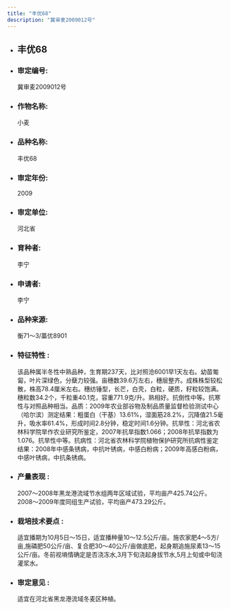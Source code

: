 ```yaml
---
title: "丰优68"
description: "冀审麦2009012号"
---
```

* ## 丰优68
* ###  审定编号:  
   冀审麦2009012号

*  ### 作物名称:  
   小麦

*   ###  品种名称: 
    丰优68

*   ### 审定年份: 
    2009

*   ### 审定单位:  
    河北省

*   ### 育种者:  
    李宁

*   ### 申请者:  
    李宁

*   ### 品种来源:  
    衡71～3/藁优8901

*   ### 特征特性 : 
    该品种属半冬性中熟品种，生育期237天，比对照沧6001早1天左右。幼苗匍匐，叶片深绿色，分蘖力较强。亩穗数39.6万左右，穗层整齐。成株株型较松散，株高78.4厘米左右。穗纺锤型，长芒，白壳，白粒，硬质，籽粒较饱满。穗粒数34.2个，千粒重40.1克，容重771.9克/升。熟相好。抗倒性中等。抗寒性与对照品种相当。品质：2009年农业部谷物及制品质量监督检验测试中心（哈尔滨）测定结果：粗蛋白（干基）13.61%，湿面筋28.2%，沉降值21.5毫升，吸水率61.4%，形成时间2.8分钟，稳定时间1.6分钟。抗旱性：河北省农林科学院旱作农业研究所鉴定，2007年抗旱指数1.066；2008年抗旱指数为1.076。抗旱性中等。抗病性：河北省农林科学院植物保护研究所抗病性鉴定结果：2008年中感条锈病，中抗叶锈病，中感白粉病；2009年高感白粉病，中感叶锈病，中抗条锈病。

*   ### 产量表现 : 
    2007～2008年黑龙港流域节水组两年区域试验，平均亩产425.74公斤。2008～2009年度同组生产试验，平均亩产473.29公斤。

*   ### 栽培技术要点 : 
    适宜播期为10月5日～15日，适宜播种量10～12.5公斤/亩。施农家肥4～5方/亩,施磷肥50公斤/亩、复合肥30～40公斤/亩做底肥，起身期追施尿素13～15公斤/亩。冬前视墒情确定是否浇冻水,3月下旬浇起身拔节水,5月上旬或中旬浇灌浆水。

*   ### 审定意见 : 
    适宜在河北省黑龙港流域冬麦区种植。
